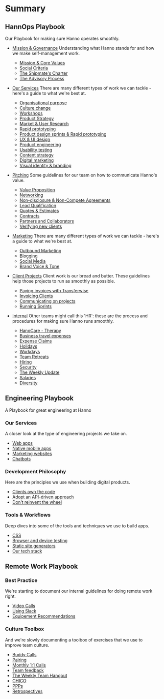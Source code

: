 # Summary

## HannOps Playbook

Our Playbook for making sure Hanno operates smoothly.

* [Mission & Governance](hannops/mission-and-governance.md)
Understanding what Hanno stands for and how we make self-management work.
  * [Mission & Core Values](hannops/mission-and-core-values.md)
  * [Social Criteria](hannops/social-criteria.md)
  * [The Shipmate's Charter](hannops/shipmates-charter.md)
  * [The Advisory Process](hannops/advisory-process.md)

* [Our Services](hannops/our-services.md)
  There are many different types of work we can tackle - here's a guide to what we're best at.
  * [Organisational purpose](hannops/organisational-purpose.md)
  * [Culture change](hannops/culture-change.md)
  * [Workshops](hannops/workshops.md)
  * [Product Strategy](hannops/product-strategy.md)
  * [Market & User Research](hannops/market-and-user-research.md)
  * [Rapid prototyping](hannops/rapid-prototyping.md)
  * [Product design sprints & Rapid prototyping](hannops/product-design-sprints.md)
  * [UX & UI design](hannops/ux-and-ui-design.md)
  * [Product engineering](hannops/product-engineering.md)
  * [Usability testing](hannops/usability-testing.md)
  * [Content strategy](hannops/content-strategy.md)
  * [Digital marketing](hannops/digital-marketing.md)
  * [Visual identity & branding](hannops/visual-identity-and-branding.md)

* [Pitching](hannops/pitching.md)
Some guidelines for our team on how to communicate Hanno's value.
  * [Value Proposition](hannops/value-proposition.md)
  * [Networking](hannops/networking.md)
  * [Non-disclosure & Non-Compete Agreements](hannops/nda-nca.md)
  * [Lead Qualification](hannops/lead-qualification.md)
  * [Quotes & Estimates](hannops/quotes-and-estimates.md)
  * [Contracts](hannops/contracts.md)
  * [Partners and Collaborators](hannops/partners-and-collaborators.md)
  * [Verifying new clients](hannops/verifying-new-clients.md)

* [Marketing](hannops/marketing.md)
  There are many different types of work we can tackle - here's a guide to what we're best at.
  * [Outbound Marketing](hannops/out-bound-marketing.md)
  * [Blogging](hannops/blogging.md)
  * [Social Media](hannops/social-media.md)
  * [Brand Voice & Tone](hannops/brand-voice-and-tone.md)

* [Client Projects](hannops/client-projects.md)
Client work is our bread and butter. These guidelines help those projects to run as smoothly as possible.
  * [Paying invoices with Transferwise](hannops/paying-invoices.md)
  * [Invoicing Clients](hannops/invoicing-clients.md)
  * [Communicating on projects](hannops/communicating-on-projects.md)
  * [Running Sprints](hannops/running-sprints.md)

* [Internal](hannops/internal.md)
Other teams might call this 'HR': these are the process and procedures for making sure Hanno runs smoothly.
  * [HanoCare - Therapy](hannops/hannocare.md)
  * [Business travel expenses](hannops/business-expenses.md)
  * [Expense Claims](hannops/expense-claims.md)
  * [Holidays](hannops/holidays.md)
  * [Workdays](hannops/workdays.md)
  * [Team Retreats](hannops/team-retreats.md)
  * [Hiring](hannops/hiring.md)
  * [Security](hannops/security.md)
  * [The Weekly Update](hannops/weekly-update.md)
  * [Salaries](hannops/salaries.md)
  * [Diversity](hannops/diversity.md)


## Engineering Playbook

A Playbook for great engineering at Hanno

### Our Services

  A closer look at the type of engineering projects we take on.
  * [Web apps](engineering/web-apps.md)
  * [Native mobile apps](engineering/native-mobile-apps.md)
  * [Marketing websites](engineering/marketing-websites.md)
  * [Chatbots](engineering/chatbots.md)

### Development Philosophy

  Here are the principles we use when building digital products.
  * [Clients own the code](engineering/clients-own-the-code.md)
  * [Adopt an API-driven approach](engineering/adopt-an-api-driven-approach.md)
  * [Don't reinvent the wheel](engineering/dont-reinvent-the-wheel.md)

### Tools & Workflows

  Deep dives into some of the tools and techniques we use to build apps.
  * [CSS](engineering/css.md)
  * [Browser and device testing](engineering/browser-and-device-testing.md)
  * [Static site generators](engineering/static-site-generators.md)
  * [Our tech stack](engineering/our-tech-stack.md)


## Remote Work Playbook

### Best Practice

We're starting to document our internal guidelines for doing remote work right.

  * [Video Calls](remote-work/video-calls.md)
  * [Using Slack](remote-work/using-slack.md)
  * [Equipement Recommendations](remote-work/equipement-recommendations.md)

### Culture Toolbox

And we're slowly documenting a toolbox of exercises that we use to improve team culture.

  * [Buddy Calls](remote-work/buddy-calls.md)
  * [Pairing](remote-work/pairing.md)
  * [Monthly 1:1 Calls](remote-work/monthly-one-on-one.md)
  * [Team feedback](remote-work/team-feedback.md)
  * [The Weekly Team Hangout](remote-work/weekly-team-hangout.md)
  * [CHICO](remote-work/chico.md)
  * [PPPs](remote-work/ppp.md)
  * [Retrospectives](remote-work/retrospectives.md)
